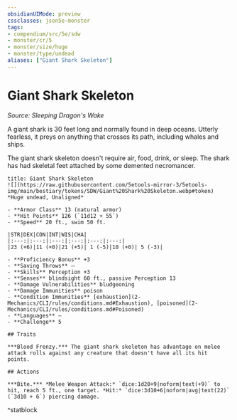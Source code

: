 ```yaml
---
obsidianUIMode: preview
cssclasses: json5e-monster
tags:
- compendium/src/5e/sdw
- monster/cr/5
- monster/size/huge
- monster/type/undead
aliases: ["Giant Shark Skeleton"]
---
```

# Giant Shark Skeleton
*Source: Sleeping Dragon's Wake*  

A giant shark is 30 feet long and normally found in deep oceans. Utterly fearless, it preys on anything that crosses its path, including whales and ships.

The giant shark skeleton doesn't require air, food, drink, or sleep. The shark has had skeletal feet attached by some demented necromancer.

```ad-statblock
title: Giant Shark Skeleton
![](https://raw.githubusercontent.com/5etools-mirror-3/5etools-img/main/bestiary/tokens/SDW/Giant%20Shark%20Skeleton.webp#token)
*Huge undead, Unaligned*

- **Armor Class** 13 (natural armor)
- **Hit Points** 126 (`11d12 + 55`)
- **Speed** 20 ft., swim 50 ft.

|STR|DEX|CON|INT|WIS|CHA|
|:---:|:---:|:---:|:---:|:---:|:---:|
|23 (+6)|11 (+0)|21 (+5)| 1 (-5)|10 (+0)| 5 (-3)|

- **Proficiency Bonus** +3
- **Saving Throws** ⏤
- **Skills** Perception +3
- **Senses** blindsight 60 ft., passive Perception 13
- **Damage Vulnerabilities** bludgeoning
- **Damage Immunities** poison
- **Condition Immunities** [exhaustion](2-Mechanics/CLI/rules/conditions.md#Exhaustion), [poisoned](2-Mechanics/CLI/rules/conditions.md#Poisoned)
- **Languages** —
- **Challenge** 5

## Traits

***Blood Frenzy.*** The giant shark skeleton has advantage on melee attack rolls against any creature that doesn't have all its hit points.

## Actions

***Bite.*** *Melee Weapon Attack:* `dice:1d20+9|noform|text(+9)` to hit, reach 5 ft., one target. *Hit:* `dice:3d10+6|noform|avg|text(22)` (`3d10 + 6`) piercing damage.
```
^statblock